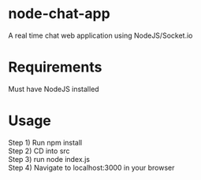 # node-chat-app
A real time chat web application using NodeJS/Socket.io

# Requirements
Must have NodeJS installed

# Usage
Step 1) Run npm install  
Step 2) CD into src  
Step 3) run node index.js  
Step 4) Navigate to localhost:3000 in your browser  
